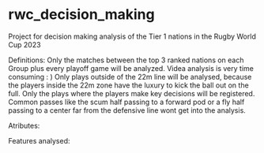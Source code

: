 # rwc_decision_making
Project for decision making analysis of the Tier 1 nations in the Rugby World Cup 2023

Definitions:
Only the matches between the top 3 ranked nations on each Group plus every playoff game will be analyzed. Videa analysis is very time consuming : )
Only plays outside of the 22m line will be analysed, because the players inside the 22m zone have the luxury to kick the ball out on the full.
Only the plays where the players make key decisions will be registered. Common passes like the scum half passing to a forward pod or a fly half passing to a center far from the defensive line wont get into the analysis.

Atributes:

Features analysed:
